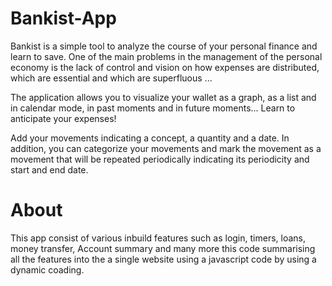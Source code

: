 # Bankist-App
Bankist is a simple tool to analyze the course of your personal finance and learn to save. One of the main problems in the management of the personal economy is the lack of control and vision on how expenses are distributed, which are essential and which are superfluous ...

The application allows you to visualize your wallet as a graph, as a list and in calendar mode, in past moments and in future moments... Learn to anticipate your expenses!

Add your movements indicating a concept, a quantity and a date. In addition, you can categorize your movements and mark the movement as a movement that will be repeated periodically indicating its periodicity and start and end date.

# About

This app consist of various inbuild features such as login, timers, loans, money transfer, Account summary and many more this code summarising all the features into the a single website using a javascript code by using a dynamic coading.   
